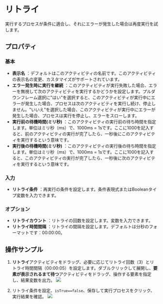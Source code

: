 # リトライ

実行するプロセスが条件に適合し、それにエラーが発生した場合は再度実行を試します。

## プロパティ
### 基本
- **表示名** ：デフォルトはこのアクティビティの名前です。このアクティビティの表示名の変更、カスタマイズがサポートされています。
- **エラー発生時に実行を継続** ：このアクティビティが実行失敗した場合、エラーを無視して次のアクティビティを実行するかどうかを設定します。プルダウンフレーム選択に"はい"を選択すると、このアクティビティが実行中にエラーが発生した場合、プロセスは次のアクティビティを実行し続け、停止しません。"いいえ"を選択した場合、このアクティビティが実行中にエラーが発生した場合、プロセスは実行を停止し、エラーをスローします。
- **実行前の待機時間(ミリ秒)** ：このアクティビティの実行前の待ち時間を指定します。単位はミリ秒（ms）で、1000ms = 1sです。ここに1000を記入すると、前のアクティビティの実行が完了したら、一秒後にこのアクティビティを実行するという意味です。
- **実行後の待機時間(ミリ秒)** ：このアクティビティの実行後の待ち時間を指定します。単位はミリ秒（ms）で、1000ms = 1sです。ここに1000を記入すると、このアクティビティの実行が完了したら、一秒後に次のアクティビティを実行するという意味です。

### 入力
- **リトライ条件** ：再実行の条件を設定します。条件表現式またはBooleanタイプ変数を入力できます。

### オプション
- **リトライカウント** ：リトライの回数を設定します。変数を入力できます。
- **リトライ時間間隔** ：リトライの間隔を設定します。デフォルトは分秒のフォーマットです：00:00:00。

## 操作サンプル
1. **リトライ**アクティビティをドラッグ、必要に応じてリトライ回数（3）とリトライ時間間隔（00:00:05）を設定します。ダブルクリックして展開し、**要素が表示されるまて待つ**アクティビティをドラッグ、操作する要素を指定し、結果変数を出力。
![](https://docimages.blob.core.chinacloudapi.cn/images/Activities/Retry-1.png)

2. リトライ条件を設定、`isTrue==false`、保存して実行プロセスをクリック、実行結果を確認。
![](https://docimages.blob.core.chinacloudapi.cn/images/Activities/Retry-2.png)
